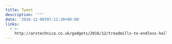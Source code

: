 ```yaml
---
title: Tweet
description: '""'
date: '2016-12-08T07:12:30+00:00'
links:
  - >-
    http://arstechnica.co.uk/gadgets/2016/12/treadmills-to-endless-hallways-tech-has-some-sick-solutions-for-vr-nausea/
---
```


